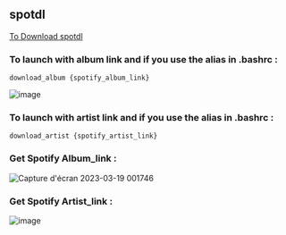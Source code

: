 ## spotdl

[To Download spotdl](https://github.com/spotDL/spotify-downloader)

### To launch with album link and if you use the alias in .bashrc : 
```
download_album {spotify_album_link}
```
![image](https://user-images.githubusercontent.com/81537743/230629335-f3201e33-560f-4bf5-9620-332e7c0429c8.png)

### To launch with artist link and if you use the alias in .bashrc :
```
download_artist {spotify_artist_link}
```

### Get Spotify Album_link :
![Capture d'écran 2023-03-19 001746](https://user-images.githubusercontent.com/81537743/226145030-8031e764-a70c-45be-a2d1-57d39c25b524.png)

### Get Spotify Artist_link :
![image](https://user-images.githubusercontent.com/81537743/230629768-ee87f714-56e3-4671-b36e-3b6a2edf7327.png)
